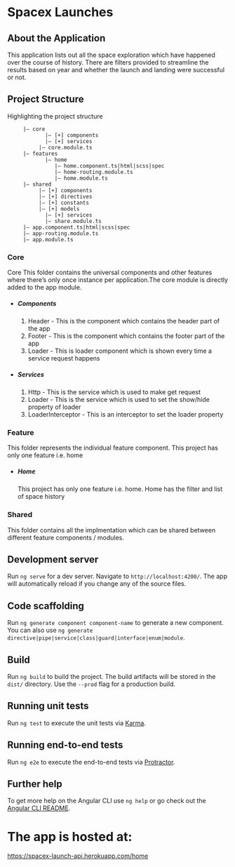 # Spacex Launches

## About the Application
This application lists out all the space exploration which have happened over the course of history. There are filters provided to streamline the results based on year and whether the launch and landing were successful or not.

## Project Structure
Highlighting the project structure
```|— app
     |— core
	        |— [+] components
	        |— [+] services
          |— core.module.ts
     |— features
	        |— home
               |— home.component.ts|html|scss|spec
               |— home-routing.module.ts
               |— home.module.ts
     |— shared
          |— [+] components
          |— [+] directives
          |— [+] constants
          |— [+] models
 	        |— [+] services
	        |— share.module.ts
     |— app.component.ts|html|scss|spec
     |— app-routing.module.ts
     |— app.module.ts

```

### Core
Core This folder contains the universal components and other features where there’s only once instance per application.The core module is directly added to the app module.
  - ##### Components
    1.  Header - This is the component which contains the header part of the app
    2.  Footer - This is the component which contains the footer part of the app
    3.  Loader - This is loader component which is shown every time a service request happens
  - ##### Services
    1.  Http - This is the service which is used to make get request
	  2. Loader - This is the service which is used to set the show/hide property of loader
    2. LoaderInterceptor - This is an interceptor to set the loader property

### Feature
This folder represents the individual feature component. This project has only one feature i.e. home
 - ##### Home
    This project has only one feature i.e. home. Home has the filter and list of space history


### Shared
This folder contains all the implmentation which can be shared between different feature components / modules.

## Development server

Run `ng serve` for a dev server. Navigate to `http://localhost:4200/`. The app will automatically reload if you change any of the source files.

## Code scaffolding

Run `ng generate component component-name` to generate a new component. You can also use `ng generate directive|pipe|service|class|guard|interface|enum|module`.

## Build

Run `ng build` to build the project. The build artifacts will be stored in the `dist/` directory. Use the `--prod` flag for a production build.

## Running unit tests

Run `ng test` to execute the unit tests via [Karma](https://karma-runner.github.io).

## Running end-to-end tests

Run `ng e2e` to execute the end-to-end tests via [Protractor](http://www.protractortest.org/).

## Further help

To get more help on the Angular CLI use `ng help` or go check out the [Angular CLI README](https://github.com/angular/angular-cli/blob/master/README.md).

# The app is hosted at:

https://spacex-launch-api.herokuapp.com/home
